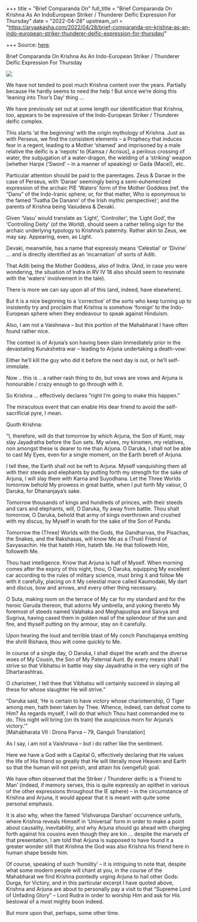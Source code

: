 +++
title = "Brief Comparanda On"
full_title = "Brief Comparanda On Krishna As An IndoEuropean Striker / Thunderer Deific Expression For Thursday"
date = "2022-04-28"
upstream_url = "https://aryaakasha.com/2022/04/28/brief-comparanda-on-krishna-as-an-indo-european-striker-thunderer-deific-expression-for-thursday/"

+++
Source: [here](https://aryaakasha.com/2022/04/28/brief-comparanda-on-krishna-as-an-indo-european-striker-thunderer-deific-expression-for-thursday/).

Brief Comparanda On Krishna As An Indo-European Striker / Thunderer Deific Expression For Thursday

![](https://aryaakasha.files.wordpress.com/2022/04/fruygnxaqaelvyz.jpg?w=1024)

We have not tended to post much Krishna content over the years. Partially because He hardly seems to need the help ! But since we’re doing this ‘leaning into Thor’s Day’ thing …

We have previously set out at some length our identification that Krishna, too, appears to be expressive of the Indo-European Striker / Thunderer deific complex.

This starts ‘at the beginning’ with the origin mythology of Krishna. Just as with Perseus, we find the consistent elements – a Prophecy that induces fear in a regent, leading to a Mother ‘shamed’ and imprisoned by a male relative the deific is a ‘nepots’ to \[Kamsa / Acrisus\], a perilous crossing of water, the subjugation of a water-dragon, the wielding of a ‘striking’ weapon (whether Harpe (‘Sword’ – in a manner of speaking) or Gada (Mace)), etc.

Particular attention should be paid to the parentages. Zeus & Danae in the case of Perseus, with ‘Danae’ seemingly being a semi-euhemerized expression of the archaic PIE ‘Waters’ form of the Mother Goddess (ref. the “Danu” of the Indo-Iranic sphere; or, for that matter, Who is eponymous to the famed ‘Tuatha De Danann’ of the Irish mythic perspective)’; and the parents of Krishna being Vasudeva & Devaki.

Given ‘Vasu’ would translate as ‘Light’, ‘Controller’, the ‘Light God’, the ‘Controlling Deity’ (of the World), should seem a rather telling sign for the archaic underlying typology to Krishna’s paternity. Rather akin to Zeus, we may say. Appearing, even, as Light.

Devaki, meanwhile, has a name that expressly means ‘Celestial’ or ‘Divine’ … and is directly identified as an ‘incarnation’ of sorts of Aditi.

That Aditi being the Mother Goddess, also of Indra. (And, in case you were wondering, the situation of Indra in RV IV 18 also should seem to resonate with the ‘waters’ involvement in the tale).

There is more we can say upon all of this (and, indeed, have elsewhere).

But it is a nice beginning to a ‘corrective’ of the sorts who keep turning up to insistently try and proclaim that Krishna is somehow ‘foreign’ to the Indo-European sphere when they endeavour to speak against Hinduism.

Also, I am not a Vaishnava – but this portion of the Mahabharat I have often found rather nice.

The context is of Arjuna’s son having been slain immediately prior in the devastating Kurukshetra war – leading to Arjuna undertaking a death-vow:

Either he’ll kill the guy who did it before the next day is out, or he’ll self-immolate.

Now .. this is .. a rather rash thing to do, but vows are vows and Arjuna is honourable / crazy enough to go through with it.

So Krishna … effectively declares “right I’m going to make this happen.”

The miraculous event that can enable His dear friend to avoid the self-sacrificial pyre, I mean.

Quoth Krishna:

“I, therefore, will do that tomorrow by which Arjuna, the Son of Kunti, may slay Jayadratha before the Sun sets. My wives, my kinsmen, my relatives, non amongst these is dearer to me than Arjuna. O Daruka, I shall not be able to cast My Eyes, even for a single moment, on the Earth bereft of Arjuna.

I tell thee, the Earth shall not be reft to Arjuna. Myself vanquishing them all with their steeds and elephants by putting forth my strength for the sake of Arjuna, I will slay them with Karna and Suyodhana. Let the Three Worlds tomorrow behold My prowess in great battle, when I put forth My valour, O Daruka, for Dhananjaya’s sake.

Tomorrow thousands of kings and hundreds of princes, with their steeds and cars and elephants, will, O Daruka, fly away from battle. Thou shalt tomorrow, O Daruka, behold that army of kings overthrown and crushed with my discus, by Myself in wrath for the sake of the Son of Pandu.

Tomorrow the (Three) Worlds with the Gods, the Gandharvas, the Pisachas, the Snakes, and the Rakshasas, will know Me as a (True) Friend of Savyasachin. He that hateth Him, hateth Me. He that followeth Him, followeth Me.

Thou hast intelligence. Know that Arjuna is half of Myself. When morning comes after the expiry of this night, thou, O Daruka, equipping My excellent car according to the rules of military science, must bring it and follow Me with it carefully, placing on it My celestial mace called Kaumodaki, My dart and discus, bow and arrows, and every other thing necessary.

O Suta, making room on the terrace of My car for my standard and for the heroic Garuda thereon, that adorns My umbrella, and yoking thereto My foremost of steeds named Valahaka and Meghapushpa and Saivya and Sugriva, having cased them in golden mail of the splendour of the sun and fire, and thyself putting on thy armour, stay on it carefully.

Upon hearing the loud and terrible blast of My conch Panchajanya emitting the shrill Rishava, thou wilt come quickly to Me.

In course of a single day, O Daruka, I shall dispel the wrath and the diverse woes of My Cousin, the Son of My Paternal Aunt. By every means shall I strive so that Vibhatsu in battle may slay Jayadratha in the very sight of the Dhartarashtras.

O charioteer, I tell thee that Vibhatsu will certainly succeed in slaying all these for whose slaughter He will strive.”

“Daruka said, ‘He is certain to have victory whose charioteership, O Tiger among men, hath been taken by Thee. Whence, indeed, can defeat come to Him? As regards myself, I will do that which Thou hast commanded me to do. This night will bring (on its train) the auspicious morn for Arjuna’s victory.'”  
\[Mahabharata VII : Drona Parva – 79, Ganguli Translation\]

As I say, i am not a Vaishnava – but i do rather like the sentiment.

Here we have a God with a Capital G, effectively declaring that He values the life of His friend so greatly that He will literally move Heaven and Earth so that the human will not perish, and attain his (vengeful) goal.

We have often observed that the Striker / Thunderer deific is a ‘Friend to Man’ (indeed, if memory serves, this is quite expressly an epithet in various of the other expressions throughout the IE sphere) – in the circumstance of Krishna and Arjuna, it would appear that it is meant with quite some personal emphasis.

It is also why, when the famed ‘Vishvarupa Darshan’ occurrence unfurls, where Krishna reveals Himself in ‘Universal’ form in order to make a point about causality, inevitability, and why Arjuna should go ahead with charging forth against his cousins even though they are kin … despite the marvels of that presentation, I am told that Arjuna is supposed to have found it a greater wonder still that Krishna the God was also Krishna his friend here in human shape beside him.

Of course, speaking of such ‘humility’ – it is intriguing to note that, despite what some modern people will chant at you, in the course of the Mahabharat we find Krishna pointedly urging Arjuna to hail other Gods: Durga, for Victory, and in this particular excerpt I have quoted above, Krishna and Arjuna are about to personally pay a visit to that “Supreme Lord of Unfading Glory” – Lord Rudra in order to worship Him and ask for His bestowal of a most mighty boon indeed.

But more upon that, perhaps, some other time.
